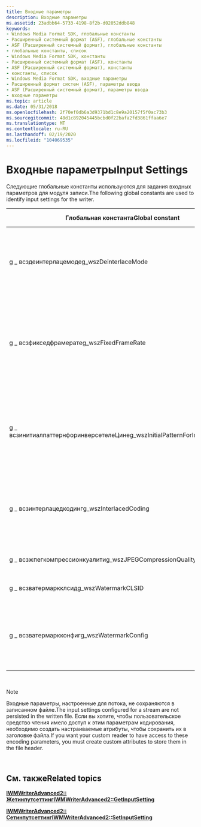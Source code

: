 ```yaml
---
title: Входные параметры
description: Входные параметры
ms.assetid: 23adbb64-5733-4198-8f2b-d02052ddb848
keywords:
- Windows Media Format SDK, глобальные константы
- Расширенный системный формат (ASF), глобальные константы
- ASF (Расширенный системный формат), глобальные константы
- глобальные константы, список
- Windows Media Format SDK, константы
- Расширенный системный формат (ASF), константы
- ASF (Расширенный системный формат), константы
- константы, список
- Windows Media Format SDK, входные параметры
- Расширенный формат систем (ASF), параметры ввода
- ASF (Расширенный системный формат), параметры ввода
- входные параметры
ms.topic: article
ms.date: 05/31/2018
ms.openlocfilehash: 2f70ef0db6a3d9371bd1c8e9a20157f5f0ac73b3
ms.sourcegitcommit: 48d1c892045445bcbd0f22bafa2fd3861ffaa6e7
ms.translationtype: MT
ms.contentlocale: ru-RU
ms.lasthandoff: 02/19/2020
ms.locfileid: "104069535"
---
```

# <a name="input-settings"></a><span data-ttu-id="33c5e-115">Входные параметры</span><span class="sxs-lookup"><span data-stu-id="33c5e-115">Input Settings</span></span>

<span data-ttu-id="33c5e-116">Следующие глобальные константы используются для задания входных параметров для модуля записи.</span><span class="sxs-lookup"><span data-stu-id="33c5e-116">The following global constants are used to identify input settings for the writer.</span></span>



| <span data-ttu-id="33c5e-117">Глобальная константа</span><span class="sxs-lookup"><span data-stu-id="33c5e-117">Global constant</span></span>                        | <span data-ttu-id="33c5e-118">\_ \_ тип данных ВМТ attr</span><span class="sxs-lookup"><span data-stu-id="33c5e-118">WMT\_ATTR\_DATATYPE</span></span>                                                                                                                       | <span data-ttu-id="33c5e-119">Описание параметра *pValue*</span><span class="sxs-lookup"><span data-stu-id="33c5e-119">Description of *pValue*</span></span>                                                                                                                                                                                                                                                 |
|----------------------------------------|-------------------------------------------------------------------------------------------------------------------------------------------|-------------------------------------------------------------------------------------------------------------------------------------------------------------------------------------------------------------------------------------------------------------------------|
| <span data-ttu-id="33c5e-120">g \_ всздеинтерлацемоде</span><span class="sxs-lookup"><span data-stu-id="33c5e-120">g\_wszDeinterlaceMode</span></span>                  | <span data-ttu-id="33c5e-121">**ВМТ \_ Введите \_** в разделе DWORD значение одного из значений в таблице Mode раздела [, чтобы выполнить дечередование видео](to-deinterlace-video.md).</span><span class="sxs-lookup"><span data-stu-id="33c5e-121">**WMT\_TYPE\_DWORD** set to one of the values in the mode table in the topic [To Deinterlace Video](to-deinterlace-video.md).</span></span>            | <span data-ttu-id="33c5e-122">Если задано значение, задает тип перечередования содержимого входных данных.</span><span class="sxs-lookup"><span data-stu-id="33c5e-122">When set, specifies the type of interlaced content of the input.</span></span> <span data-ttu-id="33c5e-123">Дополнительные сведения см. в статье о [деразвертке видео](to-deinterlace-video.md).</span><span class="sxs-lookup"><span data-stu-id="33c5e-123">For more information, see [To Deinterlace Video](to-deinterlace-video.md).</span></span>                                                                                                                            |
| <span data-ttu-id="33c5e-124">g \_ всзфикседфрамерате</span><span class="sxs-lookup"><span data-stu-id="33c5e-124">g\_wszFixedFrameRate</span></span>                   | <span data-ttu-id="33c5e-125">**\_bool типа \_ ВМТ**</span><span class="sxs-lookup"><span data-stu-id="33c5e-125">**WMT\_TYPE\_BOOL**</span></span>                                                                                                                       | <span data-ttu-id="33c5e-126">Если задано значение true, то кодек не удаляет какие бы то ни было кадры во время кодирования.</span><span class="sxs-lookup"><span data-stu-id="33c5e-126">When set to True, instructs the codec not to drop any frames during encoding.</span></span> <span data-ttu-id="33c5e-127">Это приведет к тому, что [*Частота кадров*](wmformat-glossary.md) выходного видеопотока будет постоянной.</span><span class="sxs-lookup"><span data-stu-id="33c5e-127">This will cause the [*frame rate*](wmformat-glossary.md) of the output video stream to be constant.</span></span> <span data-ttu-id="33c5e-128">Частота кадров входного потока не должна быть постоянной.</span><span class="sxs-lookup"><span data-stu-id="33c5e-128">The frame rate of the input stream does not need to be constant.</span></span> |
| <span data-ttu-id="33c5e-129">g \_ всзинитиалпаттернфоринверсетелеЦине</span><span class="sxs-lookup"><span data-stu-id="33c5e-129">g\_wszInitialPatternForInverseTelecine</span></span> | <span data-ttu-id="33c5e-130">**ВМТ \_ Введите \_ DWORD** в качестве значения для одного из значений в исходной таблице шаблона в разделе, [чтобы выполнить дечередование видео](to-deinterlace-video.md).</span><span class="sxs-lookup"><span data-stu-id="33c5e-130">**WMT\_TYPE\_DWORD** set to one of the values in the initial pattern table in the topic [To Deinterlace Video](to-deinterlace-video.md).</span></span> | <span data-ttu-id="33c5e-131">Если для режима чередования задано значение "инверсетелеЦине" в формате WM \_ DM \_ UNчересстрочную развертка \_ , это можно задать для указания шаблона входных данных [*чересстрочности*](wmformat-glossary.md) .</span><span class="sxs-lookup"><span data-stu-id="33c5e-131">When the deinterlace mode is set to WM\_DM\_DEINTERLACE\_INVERSETELECINE, this can be set to specify the pattern of the [*telecine*](wmformat-glossary.md) input.</span></span> <span data-ttu-id="33c5e-132">Дополнительные сведения см. в статье о [деразвертке видео](to-deinterlace-video.md).</span><span class="sxs-lookup"><span data-stu-id="33c5e-132">For more information, see [To Deinterlace Video](to-deinterlace-video.md).</span></span>        |
| <span data-ttu-id="33c5e-133">g \_ всзинтерлацедкодинг</span><span class="sxs-lookup"><span data-stu-id="33c5e-133">g\_wszInterlacedCoding</span></span>                 | <span data-ttu-id="33c5e-134">**\_bool типа \_ ВМТ**</span><span class="sxs-lookup"><span data-stu-id="33c5e-134">**WMT\_TYPE\_BOOL**</span></span>                                                                                                                       | <span data-ttu-id="33c5e-135">При установке значения true указывает, что кодек должен кодировать поток как содержимое с чередованием.</span><span class="sxs-lookup"><span data-stu-id="33c5e-135">When set to True, specifies that that the codec should encode the stream as interlaced content.</span></span> <span data-ttu-id="33c5e-136">Дополнительные сведения см. [в разделе Использование чередования видео](to-use-interlaced-video.md).</span><span class="sxs-lookup"><span data-stu-id="33c5e-136">For more information, see [To Use Interlaced Video](to-use-interlaced-video.md).</span></span>                                                                                       |
| <span data-ttu-id="33c5e-137">g \_ всзжпегкомпрессионкуалити</span><span class="sxs-lookup"><span data-stu-id="33c5e-137">g\_wszJPEGCompressionQuality</span></span>           | <span data-ttu-id="33c5e-138">**ВМТ, \_ тип \_ DWORD**</span><span class="sxs-lookup"><span data-stu-id="33c5e-138">**WMT\_TYPE\_DWORD**</span></span>                                                                                                                      | <span data-ttu-id="33c5e-139">Задает уровень качества JPEG (от 1 до 100), используемый для входных данных.</span><span class="sxs-lookup"><span data-stu-id="33c5e-139">Specifies the JPEG quality level (from 1 to 100) to be used on the input.</span></span>                                                                                                                                                                                               |
| <span data-ttu-id="33c5e-140">g \_ всзватермаркклсид</span><span class="sxs-lookup"><span data-stu-id="33c5e-140">g\_wszWatermarkCLSID</span></span>                   | <span data-ttu-id="33c5e-141">**\_GUID типа \_ ВМТ**</span><span class="sxs-lookup"><span data-stu-id="33c5e-141">**WMT\_TYPE\_GUID**</span></span>                                                                                                                       | <span data-ttu-id="33c5e-142">В качестве значения задается идентификатор GUID водяного знака.</span><span class="sxs-lookup"><span data-stu-id="33c5e-142">The value is set to the watermark GUID.</span></span>                                                                                                                                                                                                                                 |
| <span data-ttu-id="33c5e-143">g \_ всзватермаркконфиг</span><span class="sxs-lookup"><span data-stu-id="33c5e-143">g\_wszWatermarkConfig</span></span>                  | <span data-ttu-id="33c5e-144">**\_Строка типа \_ ВМТ**</span><span class="sxs-lookup"><span data-stu-id="33c5e-144">**WMT\_TYPE\_STRING**</span></span>                                                                                                                     | <span data-ttu-id="33c5e-145">В качестве значения задается конфигурация водяного знака.</span><span class="sxs-lookup"><span data-stu-id="33c5e-145">The value is set to the watermark configuration.</span></span> <span data-ttu-id="33c5e-146">Это значение будет зависеть от подложки DMO.</span><span class="sxs-lookup"><span data-stu-id="33c5e-146">This value will vary depending upon the watermarking DMO.</span></span> <span data-ttu-id="33c5e-147">Дополнительные сведения см. в документации по подложке.</span><span class="sxs-lookup"><span data-stu-id="33c5e-147">Consult the documentation of the watermarking system for more information.</span></span>                                                                                   |



 

> [!Note]  
> <span data-ttu-id="33c5e-148">Входные параметры, настроенные для потока, не сохраняются в записанном файле.</span><span class="sxs-lookup"><span data-stu-id="33c5e-148">The input settings configured for a stream are not persisted in the written file.</span></span> <span data-ttu-id="33c5e-149">Если вы хотите, чтобы пользовательское средство чтения имело доступ к этим параметрам кодирования, необходимо создать настраиваемые атрибуты, чтобы сохранить их в заголовке файла.</span><span class="sxs-lookup"><span data-stu-id="33c5e-149">If you want your custom reader to have access to these encoding parameters, you must create custom attributes to store them in the file header.</span></span>

 

## <a name="related-topics"></a><span data-ttu-id="33c5e-150">См. также</span><span class="sxs-lookup"><span data-stu-id="33c5e-150">Related topics</span></span>

<dl> <dt>

[<span data-ttu-id="33c5e-151">**IWMWriterAdvanced2:: Жетинпутсеттинг**</span><span class="sxs-lookup"><span data-stu-id="33c5e-151">**IWMWriterAdvanced2::GetInputSetting**</span></span>](/previous-versions/windows/desktop/api/Wmsdkidl/nf-wmsdkidl-iwmwriteradvanced2-getinputsetting)
</dt> <dt>

[<span data-ttu-id="33c5e-152">**IWMWriterAdvanced2:: Сетинпутсеттинг**</span><span class="sxs-lookup"><span data-stu-id="33c5e-152">**IWMWriterAdvanced2::SetInputSetting**</span></span>](/previous-versions/windows/desktop/api/Wmsdkidl/nf-wmsdkidl-iwmwriteradvanced2-setinputsetting)
</dt> </dl>

 

 




